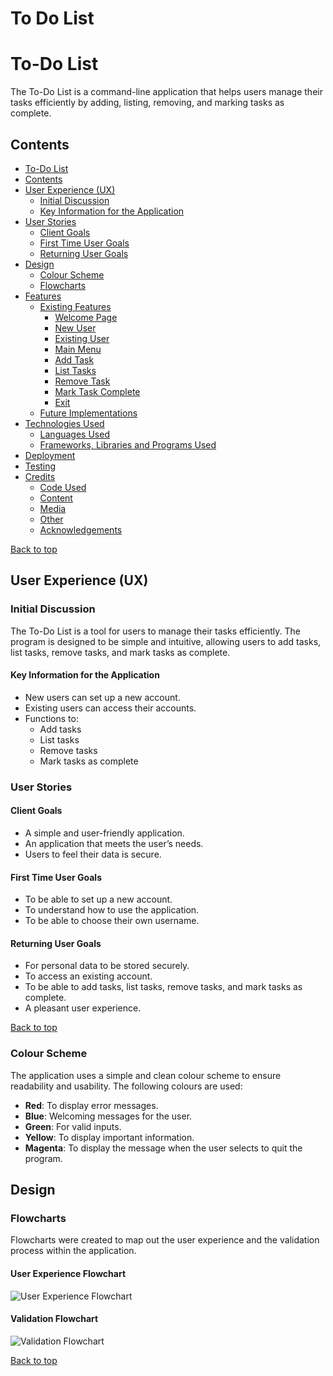 # To Do List

  <title>To-Do List</title>
</head>
<body>
  <h1>To-Do List</h1>
  <p>The To-Do List is a command-line application that helps users manage their tasks efficiently by adding, listing, removing, and marking tasks as complete.</p>

  <h2>Contents</h2>
  <ul>
    <li><a href="#to-do-list">To-Do List</a></li>
    <li><a href="#contents">Contents</a></li>
    <li><a href="#user-experience-ux">User Experience (UX)</a>
      <ul>
        <li><a href="#initial-discussion">Initial Discussion</a></li>
        <li><a href="#key-information-for-the-application">Key Information for the Application</a></li>
      </ul>
    </li>
    <li><a href="#user-stories">User Stories</a>
      <ul>
        <li><a href="#client-goals">Client Goals</a></li>
        <li><a href="#first-time-user-goals">First Time User Goals</a></li>
        <li><a href="#returning-user-goals">Returning User Goals</a></li>
      </ul>
    </li>
    <li><a href="#design">Design</a>
      <ul>
        <li><a href="#colour-scheme">Colour Scheme</a></li>
        <li><a href="#flowcharts">Flowcharts</a></li>
      </ul>
    </li>
    <li><a href="#features">Features</a>
      <ul>
        <li><a href="#existing-features">Existing Features</a>
          <ul>
            <li><a href="#welcome-page">Welcome Page</a></li>
            <li><a href="#new-user">New User</a></li>
            <li><a href="#existing-user">Existing User</a></li>
            <li><a href="#main-menu">Main Menu</a></li>
            <li><a href="#add-task">Add Task</a></li>
            <li><a href="#list-tasks">List Tasks</a></li>
            <li><a href="#remove-task">Remove Task</a></li>
            <li><a href="#mark-task-complete">Mark Task Complete</a></li>
            <li><a href="#exit">Exit</a></li>
          </ul>
        </li>
        <li><a href="#future-implementations">Future Implementations</a></li>
      </ul>
    </li>
    <li><a href="#technologies-used">Technologies Used</a>
      <ul>
        <li><a href="#languages-used">Languages Used</a></li>
        <li><a href="#frameworks-libraries-and-programs-used">Frameworks, Libraries and Programs Used</a></li>
      </ul>
    </li>
    <li><a href="#deployment">Deployment</a></li>
    <li><a href="#testing">Testing</a></li>
    <li><a href="#credits">Credits</a>
      <ul>
        <li><a href="#code-used">Code Used</a></li>
        <li><a href="#content">Content</a></li>
        <li><a href="#media">Media</a></li>
        <li><a href="#other">Other</a></li>
        <li><a href="#acknowledgements">Acknowledgements</a></li>
      </ul>
    </li>
  </ul>

  <p><a href="#to-do-list">Back to top</a></p>

  <h2>User Experience (UX)</h2>

<h3>Initial Discussion</h3>
<p>The To-Do List is a tool for users to manage their tasks efficiently. The program is designed to be simple and intuitive, allowing users to add tasks, list tasks, remove tasks, and mark tasks as complete.</p>

<h4>Key Information for the Application</h4>
<ul>
  <li>New users can set up a new account.</li>
  <li>Existing users can access their accounts.</li>
  <li>Functions to:
    <ul>
      <li>Add tasks</li>
      <li>List tasks</li>
      <li>Remove tasks</li>
      <li>Mark tasks as complete</li>
    </ul>
  </li>
</ul>

<h3>User Stories</h3>

<h4>Client Goals</h4>
<ul>
  <li>A simple and user-friendly application.</li>
  <li>An application that meets the user’s needs.</li>
  <li>Users to feel their data is secure.</li>
</ul>

<h4>First Time User Goals</h4>
<ul>
  <li>To be able to set up a new account.</li>
  <li>To understand how to use the application.</li>
  <li>To be able to choose their own username.</li>
</ul>

<h4>Returning User Goals</h4>
<ul>
  <li>For personal data to be stored securely.</li>
  <li>To access an existing account.</li>
  <li>To be able to add tasks, list tasks, remove tasks, and mark tasks as complete.</li>
  <li>A pleasant user experience.</li>
</ul>

<p><a href="#to-do-list">Back to top</a></p>

<h3>Colour Scheme</h3>
<p>The application uses a simple and clean colour scheme to ensure readability and usability. The following colours are used:</p>
<ul>
  <li><strong>Red</strong>: To display error messages.</li>
  <li><strong>Blue</strong>: Welcoming messages for the user.</li>
  <li><strong>Green</strong>: For valid inputs.</li>
  <li><strong>Yellow</strong>: To display important information.</li>
  <li><strong>Magenta</strong>: To display the message when the user selects to quit the program.</li>
</ul>

<h2>Design</h2>

<h3>Flowcharts</h3>
<p>Flowcharts were created to map out the user experience and the validation process within the application.</p>

<h4>User Experience Flowchart</h4>
<img src="assets/images/user-experience-flowchart.png" alt="User Experience Flowchart">

<h4>Validation Flowchart</h4>
<img src="assets/images/validation-flowchart.png" alt="Validation Flowchart">

<p><a href="#to-do-list">Back to top</a></p>


